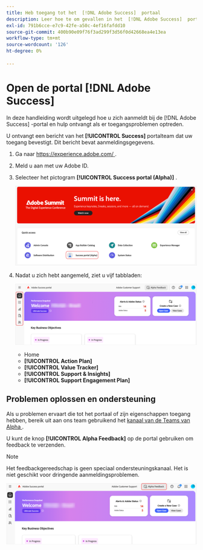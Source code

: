 ```yaml
---
title: Heb toegang tot het  [!DNL Adobe Success]  portaal
description: Leer hoe te om gevallen in het  [!DNL Adobe Success]  portaal te beheren.
exl-id: 791b6cce-e7c9-42fe-a50c-4ef16fafdd10
source-git-commit: 400b90e09f76f3ad299f3d56f0d42668ea4e13ea
workflow-type: tm+mt
source-wordcount: '126'
ht-degree: 0%

---
```


# Open de portal [!DNL Adobe Success]

In deze handleiding wordt uitgelegd hoe u zich aanmeldt bij de [!DNL Adobe Success] -portal en hulp ontvangt als er toegangsproblemen optreden.

U ontvangt een bericht van het **[!UICONTROL Success]** portalteam dat uw toegang bevestigt. Dit bericht bevat aanmeldingsgegevens.

1. Ga naar [ https://experience.adobe.com/ ](https://experience.adobe.com/).
1. Meld u aan met uw Adobe ID.
1. Selecteer het pictogram **[!UICONTROL Success portal (Alpha)]** .

   ![ alpha-succes-portaal-alfa ](assets/alpha-success-portal-alpha.png)



1. Nadat u zich hebt aangemeld, ziet u vijf tabbladen:

   ![ adobe-success-portal-tabs ](assets/adobe-success-portal-tabs.png)


   * Home
   * **[!UICONTROL Action Plan]**
   * **[!UICONTROL Value Tracker]**
   * **[!UICONTROL Support & Insights]**
   * **[!UICONTROL Support Engagement Plan]**

## Problemen oplossen en ondersteuning

Als u problemen ervaart die tot het portaal of zijn eigenschappen toegang hebben, bereik uit aan ons team gebruikend het [ kanaal van de Teams van Alpha ](https://teams.microsoft.com/l/channel/19:h-GcuAZs9uF05rervqTdx2U27ohYINuRUIfbMte9B-U1@thread.tacv2/General?groupId=02b87789-3475-47e4-94c1-0981f63ae89f&tenantId=fa7b1b5a-7b34-4387-94ae-d2c178decee1).   

U kunt de knop **[!UICONTROL Alpha Feedback]** op de portal gebruiken om feedback te verzenden.

>[!NOTE]
>
>Het feedbackgereedschap is geen speciaal ondersteuningskanaal. Het is niet geschikt voor dringende aanmeldingsproblemen.

![ adobe-success-portaal-huis ](assets/adobe-success-portal-home.png)
